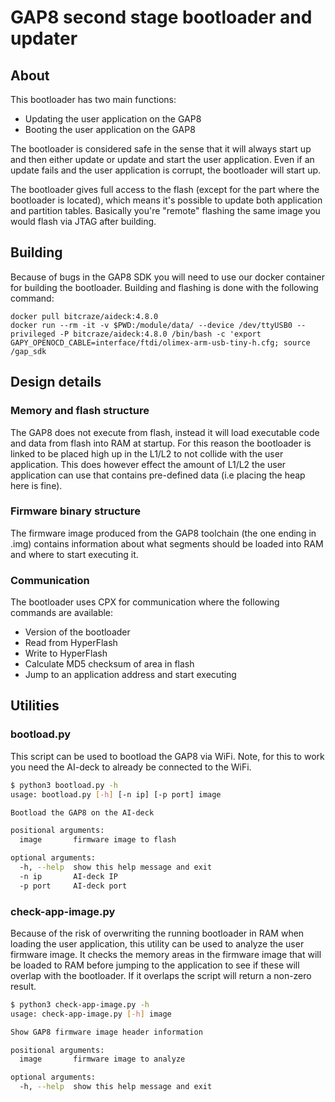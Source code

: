 # GAP8 second stage bootloader and updater

## About

This bootloader has two main functions:

* Updating the user application on the GAP8
* Booting the user application on the GAP8

The bootloader is considered safe in the sense that it will always start up
and then either update or update and start the user application. Even if an update
fails and the user application is corrupt, the bootloader will start up.

The bootloader gives full access to the flash (except for the part where the bootloader
is located), which means it's possible to update both application and partition tables.
Basically you're "remote" flashing the same image you would flash via JTAG after building.

## Building

Because of bugs in the GAP8 SDK you will need to use our docker container
for building the bootloader. Building and flashing is done with the following
command:

```text
docker pull bitcraze/aideck:4.8.0
docker run --rm -it -v $PWD:/module/data/ --device /dev/ttyUSB0 --privileged -P bitcraze/aideck:4.8.0 /bin/bash -c 'export GAPY_OPENOCD_CABLE=interface/ftdi/olimex-arm-usb-tiny-h.cfg; source /gap_sdk
```

## Design details

### Memory and flash structure

The GAP8 does not execute from flash, instead it will load executable code and data
from flash into RAM at startup. For this reason the bootloader is linked to be placed
high up in the L1/L2 to not collide with the user application. This does however effect
the amount of L1/L2 the user application can use that contains pre-defined data (i.e
placing the heap here is fine).

### Firmware binary structure

The firmware image produced from the GAP8 toolchain (the one ending in .img) contains
information about what segments should be loaded into RAM and where to start executing it.

### Communication

The bootloader uses CPX for communication where the following commands are available:

* Version of the bootloader
* Read from HyperFlash
* Write to HyperFlash
* Calculate MD5 checksum of area in flash
* Jump to an application address and start executing

## Utilities

### bootload.py

This script can be used to bootload the GAP8 via WiFi. Note, for this to work you need the AI-deck
to already be connected to the WiFi.

```bash
$ python3 bootload.py -h
usage: bootload.py [-h] [-n ip] [-p port] image

Bootload the GAP8 on the AI-deck

positional arguments:
  image       firmware image to flash

optional arguments:
  -h, --help  show this help message and exit
  -n ip       AI-deck IP
  -p port     AI-deck port
```

### check-app-image.py

Because of the risk of overwriting the running bootloader in RAM when loading the user
application, this utility can be used to analyze the user firmware image. It checks the
memory areas in the firmware image that will be loaded to RAM before jumping to the application
to see if these will overlap with the bootloader. If it overlaps the script will return a non-zero
result.

```bash
$ python3 check-app-image.py -h
usage: check-app-image.py [-h] image

Show GAP8 firmware image header information

positional arguments:
  image       firmware image to analyze

optional arguments:
  -h, --help  show this help message and exit
```
